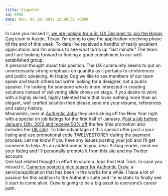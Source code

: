```yaml
---
title: Slapshot.
id: 5956
date: Mon, 02 Jan 2012 22:09:31 +0000
---
```


In case you missed it, [we are looking for a Sr. <span class="caps">UX</span> Designer to join the ](http://www.authenticjobs.com/jobs/10992/senior-user-experience-designer) [Happy Cog](http://www.happycog.com) team in Austin, Texas. I’m going to give the application receiving phase till the end of this week. To date I’ve received a handful of really excellent applications and I’m anxious to see what turns up “last minute.” The team and I are looking forward to finding a good compliment to our well-established group.  
 A personal thought about this position. The <span class="caps">UX</span> community seems to put an unnecessarily strong emphasis on quantity as it pertains to conferences and public speaking. At Happy Cog we like to see members of our team speak and teach others but we’re looking for a designer, not a public speaker. I’m looking for someone who is more interested in creating solutions instead of delivering slide shows on stage. If you desire to work with a highly skilled, highly talented team that loves nothing more than an elegant, well crafted solution then please send me your resume, references and salary history.  
 Meanwhile, over at [Authentic Jobs](http://www.authenticjobs.com/) they are kicking off the New Year right with a special on job listings for the first half of January. [Post a job before January 12th, 2012 and receive 50% off](http://authenticjobs.tumblr.com/post/15240382407/50off) the fee (this promotion also includes the [<span class="caps">UK</span> site](http://uk.authenticjobs.com/)). To take advantage of this special offer post a your listing and use promotional code <span class="caps">TWELVESTOREY</span> during the payment process. Let me know if you have any issues posting your job and I’ll get someone to help. As an added bonus to you, dear Airbag reader, send me your listing and I’ll personally promote it from this site and my Twitter account.  
 One last related thought in effort to score a Jobs Post Hat Trick. In case you missed it, [Cameron posted a nice teaser for Authentic Crew](http://authenticjobs.tumblr.com/post/15187745938/crewing), a service/application that has been in the works for a while. I have a lot of passion for this addition to the Authentic suite and I’m ecstatic to finally see it start to come alive. Crew is going to be a big asset to everyone’s career path.


